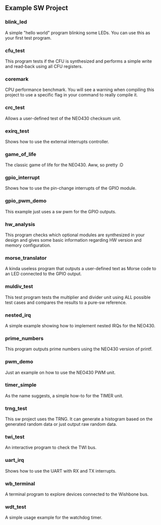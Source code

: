 ## Example SW Project


### blink_led

A simple "hello world" program blinking some LEDs. You can use this as your first test program.


### cfu_test

This program tests if the CFU is synthesized and performs a simple write and read-back using all
CFU registers.


### coremark

CPU performance benchmark. You will see a warning when compiling this project to use a specific
flag in your command to really compile it.


### crc_test

Allows a user-defined test of the NEO430 checksum unit.


### exirq_test

Shows how to use the external interrupts controller.


### game_of_life

The classic game of life for the NEO430. Aww, so pretty :D


### gpio_interrupt

Shows how to use the pin-change interrupts of the GPIO module.


### gpio_pwm_demo

This example just uses a sw pwm for the GPIO outputs.


### hw_analysis

This program checks which optional modules are synthesized in your design and gives some basic
information regarding HW version and memory configuration.


### morse_translator

A kinda useless program that outputs a user-defined text as Morse code to an LED connected to
the GPIO output.


### muldiv_test

This test program tests the multiplier and divider unit using ALL possible test cases and compares
the results to a pure-sw reference.


### nested_irq

A simple example showing how to implement nested IRQs for the NEO430.


### prime_numbers

This program outputs prime numbers using the NEO430 version of printf.


### pwm_demo

Just an example on how to use the NEO430 PWM unit.


### timer_simple

As the name suggests, a simple how-to for the TIMER unit.


### trng_test

This sw project uses the TRNG. It can generate a histogram based on the generated random data or just
output raw random data.


### twi_test

An interactive program to check the TWI bus.


### uart_irq

Shows how to use the UART with RX and TX interrupts.


### wb_terminal

A terminal program to explore devices connected to the Wishbone bus.


### wdt_test

A simple usage example for the watchdog timer.